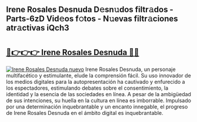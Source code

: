 ## Irene Rosales Desnuda D𝚎sn𝚞dos filtr𝚊dos - Parts-6zD Vid𝚎os f𝚘tos - N𝚞evas filtr𝚊ciones atr𝚊ctivas iQch3

# <h2><a href="http://mb4bf2.tromn.icu/?c=Irene+Rosales+Desnuda">🔗👉👉👉 Irene Rosales Desnuda 🔗🔗</a></h2>

[![Irene Rosales Desnuda nuevo](https://i.imgur.com/pEAQMta.gif)](http://mb4bf2.tromn.icu/?c=Irene+Rosales+Desnuda)
Irene Rosales Desnuda, un personaje multifacético y estimulante, elude la comprensión fácil. Su uso innovador de los medios digitales para la autopresentación ha cautivado y enfurecido a los espectadores, estimulando debates sobre el consentimiento, la identidad y la esencia de las sociedades en línea. A pesar de la ambigüedad de sus intenciones, su huella en la cultura en línea es imborrable. Impulsado por una determinación inquebrantable y un encanto innegable, el progreso de Irene Rosales Desnuda en el ámbito digital es inquebrantable.
